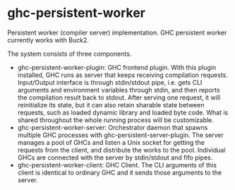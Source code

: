 ghc-persistent-worker
=====================

Persistent worker (compiler server) implementation. 
GHC persistent worker currently works with Buck2.

The system consists of three components. 

* ghc-persistent-worker-plugin: GHC frontend plugin. With this plugin installed, 
  GHC runs as server that keeps receiving compilation requests. Input/Output interface 
  is through stdin/stdout pipe, i.e. gets CLI arguments and environment variables 
  through stdin, and then reports the compilation result back to stdout. 
  After serving one request, it will reinitialize its state, but it can also retain 
  sharable state between requests, such as loaded dynamic library and loaded byte code.
  What is shared throughout the whole running process will be customizable.
* ghc-persistent-worker-server: Orchestrator daemon that spawns multiple GHC processes 
  with ghc-persistent-server-plugin. The server manages a pool of GHCs and listen a Unix 
  socket for getting the requests from the client, and distribute the works to the pool.
  Individual GHCs are connected with the server by stdin/stdout and fifo pipes.
* ghc-persistent-worker-client: GHC Client. The CLI arguments of this client is identical
  to ordinary GHC and it sends those arguments to the server. 
